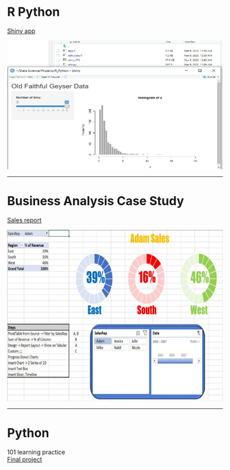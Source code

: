 # R Python 
[Shiny app](https://github.com/ankur715/python_R_businessanalytics/tree/master/R_python)
<p align="left">
  <img width="600" height="300" src="https://github.com/ankur715/Python_R_BusinessAnalytics/blob/master/R_python/shiny_dist.JPG"> 
</p>

---
# Business Analysis Case Study
[Sales report](https://github.com/ankur715/python_R_businessanalytics/tree/master/business_analytics)
<p align="left">
  <img width="800" height="400" src="https://github.com/ankur715/Python_R_BusinessAnalytics/blob/master/business_analytics/report.JPG"> 
</p>

---
# Python
101 learning practice  
[Final project](https://github.com/ankur715/web/tree/master/hiring)
